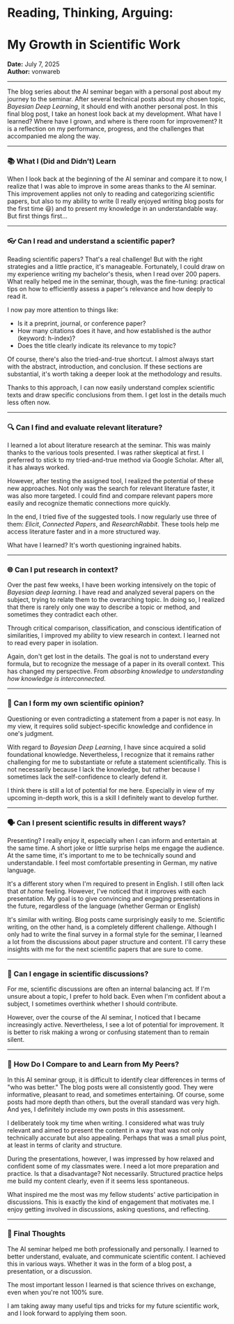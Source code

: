 # Reading, Thinking, Arguing:
# My Growth in Scientific Work

**Date:** July 7, 2025  
**Author:** vonwareb  

---
The blog series about the AI seminar began with a personal post about my journey to the seminar. After several technical posts about my chosen topic, *Bayesian Deep Learning*, it should end with another personal post.
In this final blog post, I take an honest look back at my development. What have I learned? Where have I grown, and where is there room for improvement? It is a reflection on my performance, progress, and the challenges that accompanied me along the way.

---

### **📚 What I (Did and Didn’t) Learn**
When I look back at the beginning of the AI seminar and compare it to now, I realize that I was able to improve in some areas thanks to the AI seminar. This improvement applies not only to reading and categorizing scientific papers, but also to my ability to write (I really enjoyed writing blog posts for the first time 😃)  and to present my knowledge in an understandable way. But first things first...

---

### **👓 Can I read and understand a scientific paper?**
Reading scientific papers? That's a real challenge!
But with the right strategies and a little practice, it's manageable. Fortunately, I could draw on my experience writing my bachelor's thesis, when I read over 200 papers. What really helped me in the seminar, though, was the fine-tuning: practical tips on how to efficiently assess a paper's relevance and how deeply to read it.

I now pay more attention to things like:
* Is it a preprint, journal, or conference paper?
* How many citations does it have, and how established is the author (keyword: h-index)?
* Does the title clearly indicate its relevance to my topic?

Of course, there's also the tried-and-true shortcut. I almost always start with the abstract, introduction, and conclusion. If these sections are substantial, it's worth taking a deeper look at the methodology and results.

Thanks to this approach, I can now easily understand complex scientific texts and draw specific conclusions from them. I get lost in the details much less often now.

---

### **🔍 Can I find and evaluate relevant literature?**

I learned a lot about literature research at the seminar. This was mainly thanks to the various tools presented. I was rather skeptical at first. I preferred to stick to my tried-and-true method via Google Scholar. After all, it has always worked.

However, after testing the assigned tool, I realized the potential of these new approaches. Not only was the search for relevant literature faster, it was also more targeted. I could find and compare relevant papers more easily and recognize thematic connections more quickly.

In the end, I tried five of the suggested tools. I now regularly use three of them: *Elicit*, *Connected Papers*, and *ResearchRabbit*. These tools help me access literature faster and in a more structured way.

What have I learned? It's worth questioning ingrained habits.

---

### **🌐 Can I put research in context?**

Over the past few weeks, I have been working intensively on the topic of *Bayesian deep learning*. I have read and analyzed several papers on the subject, trying to relate them to the overarching topic. In doing so, I realized that there is rarely only one way to describe a topic or method, and sometimes they contradict each other.

Through critical comparison, classification, and conscious identification of similarities, I improved my ability to view research in context. I learned not to read every paper in isolation.

Again, don't get lost in the details. The goal is not to understand every formula, but to recognize the message of a paper in its overall context. This has changed my perspective. From *absorbing knowledge* to *understanding how knowledge is interconnected*.

---

### **🧠 Can I form my own scientific opinion?**

Questioning or even contradicting a statement from a paper is not easy. In my view, it requires solid subject-specific knowledge and confidence in one's judgment.

With regard to *Bayesian Deep Learning*, I have since acquired a solid foundational knowledge. Nevertheless, I recognize that it remains rather challenging for me to substantiate or refute a statement scientifically. This is not necessarily because I lack the knowledge, but rather because I sometimes lack the self-confidence to clearly defend it.

I think there is still a lot of potential for me here. Especially in view of my upcoming in-depth work, this is a skill I definitely want to develop further.

---

### **🗣️ Can I present scientific results in different ways?**

Presenting? I really enjoy it, especially when I can inform and entertain at the same time. A short joke or little surprise helps me engage the audience. At the same time, it's important to me to be technically sound and understandable. I feel most comfortable presenting in German, my native language.

It's a different story when I'm required to present in English. I still often lack that *at home* feeling. However, I've noticed that it improves with each presentation. My goal is to give convincing and engaging presentations in the future, regardless of the language (whether German or English)

It's similar with writing. Blog posts came surprisingly easily to me. Scientific writing, on the other hand, is a completely different challenge. Although I only had to write the final survey in a formal style for the seminar, I learned a lot from the discussions about paper structure and content. I'll carry these insights with me for the next scientific papers that are sure to come.

---

### **💬 Can I engage in scientific discussions?**

For me, scientific discussions are often an internal balancing act. If I'm unsure about a topic, I prefer to hold back. Even when I'm confident about a subject, I sometimes overthink whether I should contribute.

However, over the course of the AI seminar, I noticed that I became increasingly active. Nevertheless, I see a lot of potential for improvement. It is better to risk making a wrong or confusing statement than to remain silent.

---

### 🤝 **How Do I Compare to and Learn from My Peers?**

In this AI seminar group, it is difficult to identify clear differences in terms of "who was better." The blog posts were all consistently good. They were informative, pleasant to read, and sometimes entertaining. Of course, some posts had more depth than others, but the overall standard was very high. And yes, I definitely include my own posts in this assessment.

I deliberately took my time when writing. I considered what was truly relevant and aimed to present the content in a way that was not only technically accurate but also appealing. Perhaps that was a small plus point, at least in terms of clarity and structure.

During the presentations, however, I was impressed by how relaxed and confident some of my classmates were. I need a lot more preparation and practice. Is that a disadvantage? Not necessarily. Structured practice helps me build my content clearly, even if it seems less spontaneous.

What inspired me the most was my fellow students' active participation in discussions. This is exactly the kind of engagement that motivates me. I enjoy getting involved in discussions, asking questions, and reflecting.

---

### **🎯 Final Thoughts**
The AI seminar helped me both professionally and personally. I learned to better understand, evaluate, and communicate scientific content. I achieved this in various ways. Whether it was in the form of a blog post, a presentation, or a discussion.

The most important lesson I learned is that science thrives on exchange, even when you're not 100% sure.

I am taking away many useful tips and tricks for my future scientific work, and I look forward to applying them soon.




